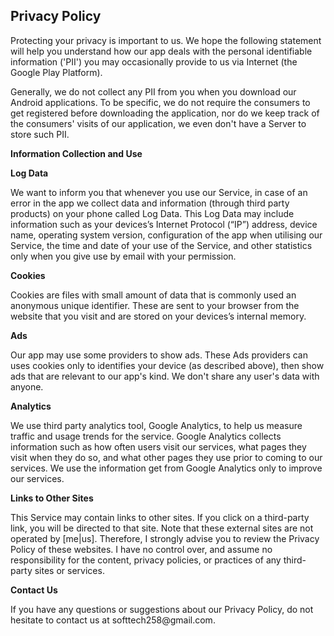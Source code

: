 
<html>
<body>
<h2>Privacy Policy</h2>

<p>Protecting your privacy is important to us. 
We hope the following statement will help you understand how our app deals with the personal identifiable information ('PII') you may occasionally provide to us via Internet (the Google Play Platform).</p>

<p>Generally, we do not collect any PII from you when you download our Android applications. 
To be specific, we do not require the consumers to get registered before downloading the application, 
nor do we keep track of the consumers' visits of our application, we even don't have a Server to store such PII.</p>

<p><strong>Information Collection and Use</strong></p>

<p><strong>Log Data</strong></p>
<p> We want to inform you that whenever you use our Service, in case of an error in the app we collect
    data and information (through third party products) on your phone called Log Data. This Log Data
    may include information such as your devices’s Internet Protocol (“IP”) address, device name,
    operating system version, configuration of the app when utilising our Service, the time and date
    of your use of the Service, and other statistics only when you give use by email with your permission.</p>

<p><strong>Cookies</strong></p>
<p>Cookies are files with small amount of data that is commonly used an anonymous unique identifier.
    These are sent to your browser from the website that you visit and are stored on your devices’s
    internal memory.</p>

<p><strong>Ads</strong></p>
<p>Our app may use some providers to show ads. These Ads providers can uses cookies only to identifies your device (as described above), 
then show ads that are relevant to our app's kind. We don't share any user's data with anyone.</p>

<p><strong>Analytics</strong></p>
<p>We use third party analytics tool, Google Analytics, to help us measure traffic and usage trends 
for the service. Google Analytics collects information such as how often users visit our services, 
what pages they visit when they do so, and what other pages they use prior to coming to our services. 
We use the information get from Google Analytics only to improve our services.</p>

<p><strong>Links to Other Sites</strong></p>
<p>This Service may contain links to other sites. If you click on a third-party link, you will be
    directed to that site. Note that these external sites are not operated by [me|us]. Therefore, I
    strongly advise you to review the Privacy Policy of these websites. I have no control over, and
    assume no responsibility for the content, privacy policies, or practices of any third-party
    sites or services.</p>

<p><strong>Contact Us</strong></p>
<p>If you have any questions or suggestions about our Privacy Policy, do not hesitate to contact
    us at softtech258@gmail.com.</p>
    </body>
</html>
